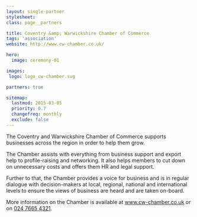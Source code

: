 ```yaml
---
layout: single-partner
stylesheet:
class: page__partners

title: Coventry &amp; Warwickshire Chamber of Commerce
tags: 'association'
website: http://www.cw-chamber.co.uk/

hero:
  image: ceremony-01

images:
 logo: logo_cw-chamber.svg

partners: true

sitemap:
  lastmod: 2015-03-05
  priority: 0.7
  changefreq: monthly
  exclude: false
---
```


The Coventry and Warwickshire Chamber of Commerce supports businesses across the region in order to help them grow.

The Chamber assists with everything from business support and export help to profile-raising and networking. It also helps members to cut down on unnecessary costs and offers them HR and legal support.

Further to that, the Chamber provides a voice for business and is in regular dialogue with decision-makers at local, regional, national and international levels to ensure the views of business are heard and are taken on-board.

More information on the Chamber is available at <a class="outbound link" href="www.cw-chamber.co.uk" rel="nofollow">www.cw-chamber.co.uk</a> or on <a class="outbound link" href="tel:02476654321">024 7665 4321</a>.
